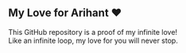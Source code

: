 ## My Love for Arihant ❤️
This GitHub repository is a proof of my infinite love!  
Like an infinite loop, my love for you will never stop.
